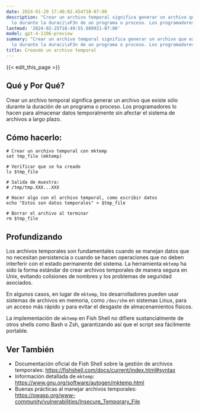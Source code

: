 ```yaml
---
date: 2024-01-20 17:40:02.454738-07:00
description: "Crear un archivo temporal significa generar un archivo que existe s\xF3\
  lo durante la duraci\xF3n de un programa o proceso. Los programadores lo hacen para\u2026"
lastmod: '2024-02-25T18:49:55.989921-07:00'
model: gpt-4-1106-preview
summary: "Crear un archivo temporal significa generar un archivo que existe s\xF3\
  lo durante la duraci\xF3n de un programa o proceso. Los programadores lo hacen para\u2026"
title: Creando un archivo temporal
---
```


{{< edit_this_page >}}

## Qué y Por Qué?
Crear un archivo temporal significa generar un archivo que existe sólo durante la duración de un programa o proceso. Los programadores lo hacen para almacenar datos temporalmente sin afectar el sistema de archivos a largo plazo.

## Cómo hacerlo:
```Fish Shell
# Crear un archivo temporal con mktemp
set tmp_file (mktemp)

# Verificar que se ha creado
ls $tmp_file

# Salida de muestra:
# /tmp/tmp.XXX...XXX

# Hacer algo con el archivo temporal, como escribir datos
echo "Estos son datos temporales" > $tmp_file

# Borrar el archivo al terminar
rm $tmp_file
```

## Profundizando
Los archivos temporales son fundamentales cuando se manejan datos que no necesitan persistencia o cuando se hacen operaciones que no deben interferir con el estado permanente del sistema. La herramienta `mktemp` ha sido la forma estándar de crear archivos temporales de manera segura en Unix, evitando colisiones de nombres y los problemas de seguridad asociados.

En algunos casos, en lugar de `mktemp`, los desarrolladores pueden usar sistemas de archivos en memoria, como `/dev/shm` en sistemas Linux, para un acceso más rápido y para evitar el desgaste de almacenamientos físicos.

La implementación de `mktemp` en Fish Shell no difiere sustancialmente de otros shells como Bash o Zsh, garantizando así que el script sea fácilmente portable.

## Ver También
- Documentación oficial de Fish Shell sobre la gestión de archivos temporales: https://fishshell.com/docs/current/index.html#syntax
- Información detallada de `mktemp`: https://www.gnu.org/software/autogen/mktemp.html
- Buenas prácticas al manejar archivos temporales: https://owasp.org/www-community/vulnerabilities/Insecure_Temporary_File
